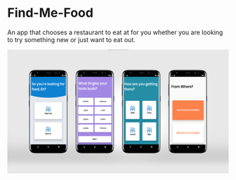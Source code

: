 # Find-Me-Food
An app that chooses a restaurant to eat at for you whether you are looking to try something new or just want to eat out.

![Find Me Food](findmefood.png)